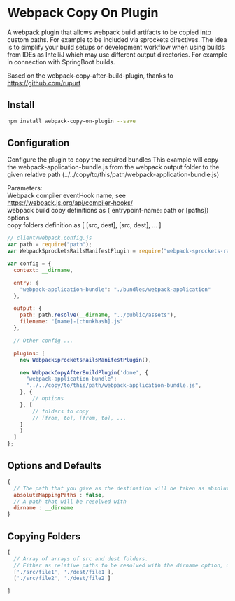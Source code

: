 Webpack Copy On Plugin
===============================

A webpack plugin that allows webpack build artifacts to be copied into custom paths. 
For example to be included via sprockets
directives. The idea is to simplify your build setups or development workflow when using builds from IDEs as IntelliJ which may use different
output directories. For example in connection with SpringBoot builds.

Based on the webpack-copy-after-build-plugin, thanks to https://github.com/rupurt 

Install
-------

```bash
npm install webpack-copy-on-plugin --save
```

Configuration
-------------

Configure the plugin to copy the required bundles
This example will copy the webpack-application-bundle.js from the webpack output folder to the given relative path (../../copy/to/this/path/webpack-application-bundle.js)

Parameters:<br />
Webpack compiler eventHook name, see https://webpack.js.org/api/compiler-hooks/<br />
webpack build copy definitions as { entrypoint-name: path or [paths]}<br />
options<br />
copy folders definition as [ [src, dest], [src, dest], ... ]<br />

```javascript
// client/webpack.config.js
var path = require("path");
var WebpackSprocketsRailsManifestPlugin = require("webpack-sprockets-rails-manifest-plugin");

var config = {
  context: __dirname,

  entry: {
    "webpack-application-bundle": "./bundles/webpack-application"
  },

  output: {
    path: path.resolve(__dirname, "../public/assets"),
    filename: "[name]-[chunkhash].js"
  },

  // Other config ...

  plugins: [
    new WebpackSprocketsRailsManifestPlugin(),

    new WebpackCopyAfterBuildPlugin('done', {
      "webpack-application-bundle":
      "../../copy/to/this/path/webpack-application-bundle.js",
    }, {
        // options
    }, [
        // folders to copy
        // [from, to], [from, to], ...
    ]
    )
  ]
};
```


Options and Defaults
---------------------

```javascript
{
  // The path that you give as the destination will be taken as absolute if this flag is set 
  absoluteMappingPaths : false,
  // A path that will be resolved with
  dirname : __dirname
}
```

Copying Folders
---------------------

```javascript
[
  // Array of arrays of src and dest folders. 
  // Either as relative paths to be resolved with the dirname option, or as absolute paths
  ['./src/file1', './dest/file1'],
  ['./src/file2', './dest/file2']
  
]
```